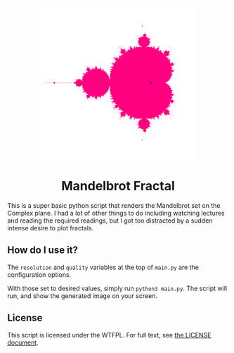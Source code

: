 <div align="center">
  <img alt="Mandelbrot Fractal Image" src="image.png">
  
  # Mandelbrot Fractal
  
</div>

This is a super basic python script that renders the Mandelbrot set on the Complex plane. I had a lot of other things to do including watching lectures and reading the required readings, but I got too distracted by a sudden intense desire to plot fractals.

## How do I use it?

The `resolution` and `quality` variables at the top of `main.py` are the configuration options.

With those set to desired values, simply run `python3 main.py`. The script will run, and show the generated image on your screen.

## License

This script is licensed under the WTFPL. For full text, see [the LICENSE document](LICENSE.md).
